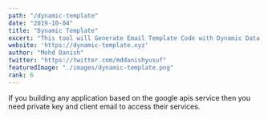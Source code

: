 ```yaml
---
path: "/dynamic-template"
date: "2019-10-04"
title: "Dynamic Template"
excert: "This tool will Generate Email Template Code with Dynamic Data as JSON object or API. Get the generated email template and add into Mailchimp, Sendgrid or whatever service you are using to send newsletters."
website: 'https://dynamic-template.xyz'
author: "Mohd Danish"
twitter: "https://twitter.com/mddanishyusuf"
featuredImage: "./images/dynamic-template.png"
rank: 6
---
```


If you building any application based on the google apis service then you need private key and client email to access their services.